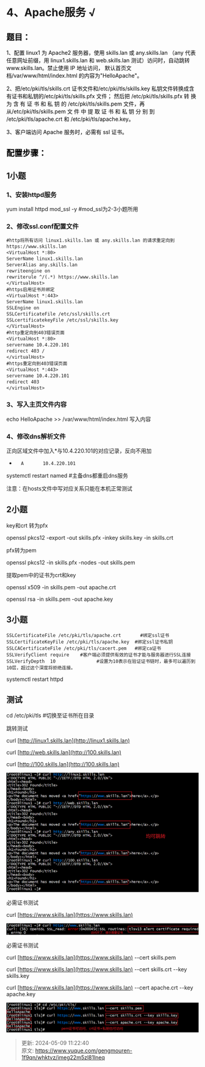 # 4、Apache服务 √

## **<font style="color:rgb(0,0,0);"> 题目：</font>**
<font style="color:rgb(0,0,0);">1、配置 linux1 为 Apache2 服务器，使用 skills.lan 或 any.skills.lan （any 代表任意网址前缀，用 linux1.skills.lan 和 web.skills.lan 测试）访问时，自动跳转www.skills.lan。禁止使用 IP 地址访问， 默认首页文档/var/www/html/index.html 的内容为"HelloApache"。 </font>

<font style="color:rgb(0,0,0);">2、把/etc/pki/tls/skills.crt 证书文件和/etc/pki/tls/skills.key 私钥文件转换成含有证书和私钥的/etc/pki/tls/skills.pfx 文件； 然后把 /etc/pki/tls/skills.pfx 转 换 为 含 有 证 书 和 私 钥 的 /etc/pki/tls/skills.pem 文件，再从/etc/pki/tls/skills.pem 文 件 中 提 取 证 书 和 私 钥 分 别 到 /etc/pki/tls/apache.crt 和 /etc/pki/tls/apache.key。</font>

<font style="color:rgb(0,0,0);">3、客户端访问 Apache 服务时，必需有 ssl 证书。</font>

## <font style="color:rgb(0,0,0);">配置步骤：</font>
## 1小题
### 1、安装httpd服务
yum install httpd mod_ssl -y    #mod_ssl为2-3小题所用

### 2、修改ssl.conf配置文件
```plain
#http将所有访问 linux1.skills.lan 或 any.skills.lan 的请求重定向到 https://www.skills.lan
<VirtualHost *:80>
ServerName linux1.skills.lan
ServerAlias any.skills.lan
rewriteengine on
rewriterule ^/(.*) https://www.skills.lan
</VirtualHost>
#https启用证书并绑定
<VirtualHost *:443>
ServerName linux1.skills.lan
SSLEngine on
SSLCertificateFile /etc/ssl/skills.crt
SSLcertificatekeyFile /etc/ssl/skills.key
</VirtualHost>
#http重定向到403错误页面
<VirtualHost *:80>
servername 10.4.220.101
redirect 403 /
</virtualHost>
#https重定向到403错误页面
<VirtualHost *:443>
servername 10.4.220.101
redirect 403
</virtualHost>
```

### 3、写入主页文件内容
echo HelloApache >> /var/www/html/index.html 写入内容

###  4、修改dns解析文件
正向区域文件中加入*与10.4.220.101的对应记录，反向不用加

*       A       10.4.220.101

systemctl restart named  #主备dns都重启dns服务

注意：在hosts文件中写对应关系只能在本机正常测试

## 2小题
key和crt 转为pfx

openssl pkcs12 -export -out skills.pfx -inkey skills.key -in skills.crt 



pfx转为pem

 openssl pkcs12 -in skills.pfx -nodes -out skills.pem



提取pem中的证书为crt和key   

openssl x509 -in skills.pem -out apache.crt  

openssl rsa -in skills.pem -out apache.key

## 3小题
```plain
SSLCertificateFile /etc/pki/tls/apache.crt		 #绑定ssl证书
SSLCertificateKeyFile /etc/pki/tls/apache.key  #绑定ssl证书私钥
SSLCACertificateFile /etc/pki/tls/cacert.pem   #绑定ca证书
SSLVerifyClient require    #客户端必须提供有效的证书才能与服务器进行SSL连接
SSLVerifyDepth  10				 #设置为10表示在验证证书链时，最多可以遍历到10层，超过这个深度将拒绝连接。
```

systemctl restart httpd

## 测试
cd /etc/pki/tls  #切换至证书所在目录

跳转测试

 curl [http://linux1.skills.lan](http://linux1.skills.lan)

curl [http://web.skills.lan](http://100.skills.lan)

curl [http://100.skills.lan](http://100.skills.lan)

![1714053274741-2e4cda88-9bba-4626-9309-29761410fa28.png](./img/9IytPn9knvu7F0ZC/1714053274741-2e4cda88-9bba-4626-9309-29761410fa28-280823.png)

必需证书测试

curl [https://www.skills.lan](https://www.skills.lan)

![1714053398579-671d22ac-7492-4942-857c-4728f7c33714.png](./img/9IytPn9knvu7F0ZC/1714053398579-671d22ac-7492-4942-857c-4728f7c33714-966358.png)

必需证书测试

curl [https://www.skills.lan](https://www.skills.lan) --cert skills.pem 

curl [https://www.skills.lan](https://www.skills.lan) --cert skills.crt --key skills.key

curl [https://www.skills.lan](https://www.skills.lan) --cert apache.crt --key apache.key

![1714053501155-d19272df-6dc6-4c55-b576-561e17d9e44e.png](./img/9IytPn9knvu7F0ZC/1714053501155-d19272df-6dc6-4c55-b576-561e17d9e44e-063871.png)



> 更新: 2024-05-09 11:22:40  
> 原文: <https://www.yuque.com/gengmouren-1f9qn/whktvz/imeg22m5zl81lneq>